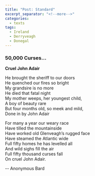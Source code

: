 ```yaml
---
title: "Post: Standard"
excerpt_separator: "<!--more-->"
categories:
  - texts
tags:
  - Ireland
  - Derryveagh
  - Donegal
---
```


### 50,000 Curses...

**Cruel John Adair**  
<!--more-->
He brought the sheriff to our doors  
He quenched our fires so bright  
My grandsire is no more  
He died that fatal night  
My mother weeps, her youngest child,  
A boy of beauty rare  
But four months old, so meek and mild,  
Done in by John Adair  

For many a year our weary race  
Have tilled the mountainside  
Have worked old Glenveagh’s rugged face  
Have steamed the Atlantic wide  
Full fifty homes he has levelled all  
And wild sighs fill the air  
Full fifty thousand curses fall  
On cruel John Adair.  

-- Anonymous Bard
